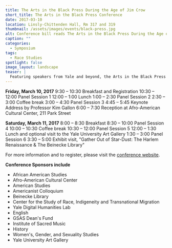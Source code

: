 ```yaml
---
title: The Arts in the Black Press During the Age of Jim Crow
short_title: The Arts in the Black Press Conference
date: 2017-03-10
location: Linsly-Chittenden Hall, Rm 317 and 319
thumbnail: /assets/images/events/black-press.jpg
alt: Conference bill reads The Arts in the Black Press During the Age of Jim Crow and gives location and date of conference in stylized black lettering on aged paper.
caption: ""
categories:
  - Symposium
tags:
  - Race Studies
spotlight: false
image_layout: landscape
teaser: |
  Featuring speakers from Yale and beyond, the Arts in the Black Press During the Age of Jim Crow conference will take place on March 10 and 11.
---
```


**Friday, March 10, 2017**
9:30 – 10:30 Breakfast and Registration
10:30 – 12:00 Panel Session 1
12:00 – 1:00 Lunch
1:00 – 2:30 Panel Session 2
2:30 – 3:00 Coffee break
3:00 – 4:30 Panel Session 3
4:45 – 5:45 Keynote Address by Professor Kim Gallon
6:00 – 7:30 Reception at Afro-American Cultural Center, 211 Park Street

**Saturday, March 11, 2017**
8:00 – 8:30 Breakfast
8:30 – 10:00 Panel Session 4
10:00 – 10:30 Coffee break
10:30 – 12:00 Panel Session 5
12:00 – 1:30 Lunch and optional visit to the Yale University Art Gallery
1:30 – 3:00 Panel Session 6
3:30 – 5:00 Exhibit visit, "Gather Out of Star-Dust: The Harlem Renaissance &amp; The Beinecke Library"

For more information and to register, please visit the <a href='https://artsblackpress.wordpress.com/' target='_blank'>conference website</a>.

**Conference Sponsors include**
* African American Studies
* Afro-American Cultural Center
* American Studies
* Americanist Colloquium
* Beinecke Library
* Center for the Study of Race, Indigeneity and Transnational Migration
* Yale Digital Humanities Lab
* English
* GSAS Dean's Fund
* Institute of Sacred Music
* History
* Women's, Gender, and Sexuality Studies
* Yale University Art Gallery
